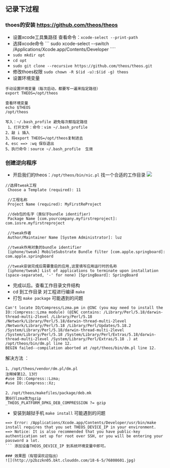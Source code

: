 ## 记录下过程

### thoes的安装 <https://github.com/theos/theos>
- 设置xcode工具集路径 查看命令：```xcode-select --print-path```
- 选择xcode命令 ``` sudo  xcode-select --switch /Applications/Xcode.app/Contents/Developer ````
- ```sudo mkdir opt```
- ```cd opt```
- ```sudo git clone --recursive https://github.com/theos/theos.git```  
- 修改thoes权限 ```sudo chown -R $(id -u):$(id -g) theos``` 
- 设置环境变量

```
手动设置环境变量（每次启动，都要写一遍来指定路径）
export THEOS=/opt/theos

查看环境变量
echo $THEOS
/opt/theos

写入：~/.bash_profile 避免每次都指定路径
 1、打开文件：命令：vim ~/.bash_profile
2、敲 i 插入
3、将export THEOS=/opt/theos复制进去
4、esc ==> :wq 保存退出
5、执行命令：source ~/.bash_profile  生效 
```
### 创建逆向程序
- 开启我们的theos：```/opt/theos/bin/nic.pl``` 找一个合适的工作目录
 ![](http://p2bzzkn05.bkt.clouddn.com/18-6-5/55869504.jpg)
 
 ```
 //选择tweak工程  
  Choose a Template (required): 11  

  //工程名称
  Project Name (required): MyFirstReProject  

  //deb包的名字（类似于bundle identifier)
  Package Name [com.yourcompany.myfirstreproject]: com.iosre.myfirstreproject  

  //tweak作者
  Author/Maintainer Name [System Administrator]: luz 

  //tweak作用对象的bundle identifier
  [iphone/tweak] MobileSubstrate Bundle filter [com.apple.springboard]: com.apple.springboard 

  //tweak安装完成后需要重启的应用,这里填写应用运行时的名称
  [iphone/tweak] List of applications to terminate upon installation (space-separated, '-' for none) [SpringBoard]: SpringBoard
  ```
- 完成以后。查看工作目录文件结构
- cd 到工作目录 对工程进行编译 ```make``` 
- 打包 ```make package``` 可能遇到的问题
```
Can't locate IO/Compress/Lzma.pm in @INC (you may need to install the IO::Compress::Lzma module) (@INC contains: /Library/Perl/5.18/darwin-thread-multi-2level /Library/Perl/5.18 /Network/Library/Perl/5.18/darwin-thread-multi-2level /Network/Library/Perl/5.18 /Library/Perl/Updates/5.18.2 /System/Library/Perl/5.18/darwin-thread-multi-2level /System/Library/Perl/5.18 /System/Library/Perl/Extras/5.18/darwin-thread-multi-2level /System/Library/Perl/Extras/5.18 .) at /opt/theos/bin/dm.pl line 12.
BEGIN failed--compilation aborted at /opt/theos/bin/dm.pl line 12.
```
解决方法 ：

```
1、/opt/theos/vendor/dm.pl/dm.pl
注释掉第12、13行
#use IO::Compress::Lzma;
#use IO::Compress::Xz;

2、/opt/theos/makefiles/package/deb.mk
第6行lzma改为gzip
_THEOS_PLATFORM_DPKG_DEB_COMPRESSION ?= gzip
```
- 安装到越狱手机 ```make install``` 可能遇到的问题
```
==> Error: /Applications/Xcode.app/Contents/Developer/usr/bin/make install requires that you set THEOS_DEVICE_IP in your environment.
==> Notice: It is also recommended that you have public-key authentication set up for root over SSH, or you will be entering your password a lot.
``` 添加设备THEOS_DEVICE_IP 到系统环境变量中即可。

### 效果图（有错误欢迎指出）
![](http://p2bzzkn05.bkt.clouddn.com/18-6-5/76808601.jpg)




